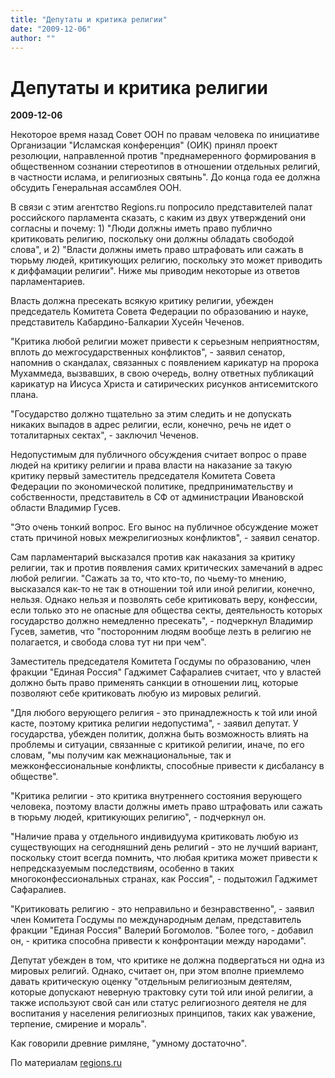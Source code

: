 ```yaml
---
title: "Депутаты и критика религии"
date: "2009-12-06"
author: ""
---
```


# Депутаты и критика религии

**2009-12-06** 

Некоторое время назад Совет ООН по правам человека по инициативе Организации "Исламская конференция" (ОИК) принял проект резолюции, направленной против "преднамеренного формирования в общественном сознании стереотипов в отношении отдельных религий, в частности ислама, и религиозных святынь". До конца года ее должна обсудить Генеральная ассамблея ООН.

В связи с этим агентство Regions.ru попросило представителей палат российского парламента сказать, с каким из двух утверждений они согласны и почему: 1) "Люди должны иметь право публично критиковать религию, поскольку они должны обладать свободой слова", и 2) "Власти должны иметь право штрафовать или сажать в тюрьму людей, критикующих религию, поскольку это может приводить к диффамации религии". Ниже мы приводим некоторые из ответов парламентариев.

Власть должна пресекать всякую критику религии, убежден председатель Комитета Совета Федерации по образованию и науке, представитель Кабардино-Балкарии Хусейн Чеченов.

"Критика любой религии может привести к серьезным неприятностям, вплоть до межгосударственных конфликтов", - заявил сенатор, напомнив о скандалах, связанных с появлением карикатур на пророка Мухаммеда, вызвавших, в свою очередь, волну ответных публикаций карикатур на Иисуса Христа и сатирических рисунков антисемитского плана.

"Государство должно тщательно за этим следить и не допускать никаких выпадов в адрес религии, если, конечно, речь не идет о тоталитарных сектах", - заключил Чеченов.

Недопустимым для публичного обсуждения считает вопрос о праве людей на критику религии и права власти на наказание за такую критику первый заместитель председателя Комитета Совета Федерации по экономической политике, предпринимательству и собственности, представитель в СФ от администрации Ивановской области Владимир Гусев.

"Это очень тонкий вопрос. Его вынос на публичное обсуждение может стать причиной новых межрелигиозных конфликтов", - заявил сенатор.

Сам парламентарий высказался против как наказания за критику религии, так и против появления самих критических замечаний в адрес любой религии. "Сажать за то, что кто-то, по чьему-то мнению, высказался как-то не так в отношении той или иной религии, конечно, нельзя. Однако нельзя и позволять себе критиковать веру, конфессии, если только это не опасные для общества секты, деятельность которых государство должно немедленно пресекать", - подчеркнул Владимир Гусев, заметив, что "посторонним людям вообще лезть в религию не полагается, и свобода слова тут ни при чем".

Заместитель председателя Комитета Госдумы по образованию, член фракции "Единая Россия" Гаджимет Сафаралиев считает, что у властей должно быть право применять санкции в отношении лиц, которые позволяют себе критиковать любую из мировых религий.

"Для любого верующего религия - это принадлежность к той или иной касте, поэтому критика религии недопустима", - заявил депутат. У государства, убежден политик, должна быть возможность влиять на проблемы и ситуации, связанные с критикой религии, иначе, по его словам, "мы получим как межнациональные, так и межконфессиональные конфликты, способные привести к дисбалансу в обществе".

"Критика религии - это критика внутреннего состояния верующего человека, поэтому власти должны иметь право штрафовать или сажать в тюрьму людей, критикующих религию", - подчеркнул он.

"Наличие права у отдельного индивидуума критиковать любую из существующих на сегодняшний день религий - это не лучший вариант, поскольку стоит всегда помнить, что любая критика может привести к непредсказуемым последствиям, особенно в таких многоконфессиональных странах, как Россия", - подытожил Гаджимет Сафаралиев.

"Критиковать религию - это неправильно и безнравственно", - заявил член Комитета Госдумы по международным делам, представитель фракции "Единая Россия" Валерий Богомолов. "Более того, - добавил он, - критика способна привести к конфронтации между народами".

Депутат убежден в том, что критике не должна подвергаться ни одна из мировых религий. Однако, считает он, при этом вполне приемлемо давать критическую оценку "отдельным религиозным деятелям, которые допускают неверную трактовку сути той или иной религии, а также используют свой сан или статус религиозного деятеля не для воспитания у населения религиозных принципов, таких как уважение, терпение, смирение и мораль".

Как говорили древние римляне, "умному достаточно".

По материалам [regions.ru](http://www.regions.ru/news/parl/2256479/)